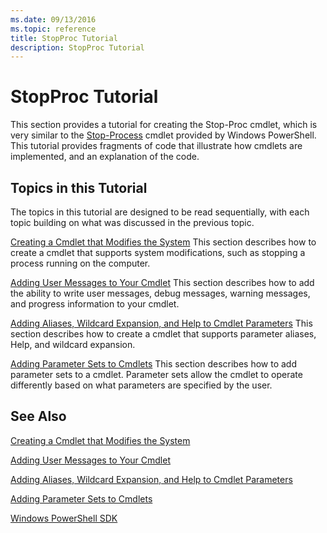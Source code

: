 ```yaml
---
ms.date: 09/13/2016
ms.topic: reference
title: StopProc Tutorial
description: StopProc Tutorial
---
```

# StopProc Tutorial

This section provides a tutorial for creating the Stop-Proc cmdlet, which is very similar to the [Stop-Process](/powershell/module/Microsoft.PowerShell.Management/Stop-Process) cmdlet provided by Windows PowerShell. This tutorial provides fragments of code that illustrate how cmdlets are implemented, and an explanation of the code.

## Topics in this Tutorial

The topics in this tutorial are designed to be read sequentially, with each topic building on what was discussed in the previous topic.

[Creating a Cmdlet that Modifies the System](./creating-a-cmdlet-that-modifies-the-system.md)
This section describes how to create a cmdlet that supports system modifications, such as stopping a process running on the computer.

[Adding User Messages to Your Cmdlet](./adding-user-messages-to-your-cmdlet.md)
This section describes how to add the ability to write user messages, debug messages, warning messages, and progress information to your cmdlet.

[Adding Aliases, Wildcard Expansion, and Help to Cmdlet Parameters](./adding-aliases-wildcard-expansion-and-help-to-cmdlet-parameters.md)
This section describes how to create a cmdlet that supports parameter aliases, Help, and wildcard expansion.

[Adding Parameter Sets to Cmdlets](./adding-parameter-sets-to-a-cmdlet.md)
This section describes how to add parameter sets to a cmdlet. Parameter sets allow the cmdlet to operate differently based on what parameters are specified by the user.

## See Also

[Creating a Cmdlet that Modifies the System](./creating-a-cmdlet-that-modifies-the-system.md)

[Adding User Messages to Your Cmdlet](./adding-user-messages-to-your-cmdlet.md)

[Adding Aliases, Wildcard Expansion, and Help to Cmdlet Parameters](./adding-aliases-wildcard-expansion-and-help-to-cmdlet-parameters.md)

[Adding Parameter Sets to Cmdlets](./adding-parameter-sets-to-a-cmdlet.md)

[Windows PowerShell SDK](../windows-powershell-reference.md)
